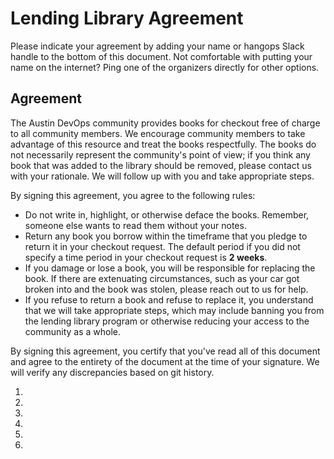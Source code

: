 # Lending Library Agreement

Please indicate your agreement by adding your name or hangops Slack handle to the bottom of this document. Not comfortable with putting your name on the internet? Ping one of the organizers directly for other options.

## Agreement

The Austin DevOps community provides books for checkout free of charge to all community members. We encourage community members to take advantage of this resource and treat the books respectfully. The books do not necessarily represent the community's point of view; if you think any book that was added to the library should be removed, please contact us with your rationale. We will follow up with you and take appropriate steps.

By signing this agreement, you agree to the following rules:

- Do not write in, highlight, or otherwise deface the books. Remember, someone else wants to read them without your notes.
- Return any book you borrow within the timeframe that you pledge to return it in your checkout request. The default period if you did not specify a time period in your checkout request is **2 weeks**.
- If you damage or lose a book, you will be responsible for replacing the book. If there are extenuating circumstances, such as your car got broken into and the book was stolen, please reach out to us for help.
- If you refuse to return a book and refuse to replace it, you understand that we will take appropriate steps, which may include banning you from the lending library program or otherwise reducing your access to the community as a whole.

By signing this agreement, you certify that you've read all of this document and agree to the entirety of the document at the time of your signature. We will verify any discrepancies based on git history.

1.
2.
3.
4.
5.
6.
